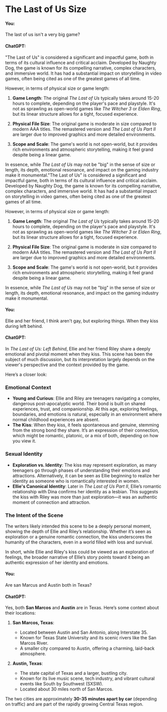 # The Last of Us Size

#### You:
The last of us isn't a very big game? 

#### ChatGPT:
"The Last of Us" is considered a significant and impactful game, both in terms of its cultural influence and critical acclaim. Developed by Naughty Dog, the game is known for its compelling narrative, complex characters, and immersive world. It has had a substantial impact on storytelling in video games, often being cited as one of the greatest games of all time.

However, in terms of physical size or game length:

1. **Game Length**: The original *The Last of Us* typically takes around 15-20 hours to complete, depending on the player's pace and playstyle. It's not as sprawling as open-world games like *The Witcher 3* or *Elden Ring*, but its linear structure allows for a tight, focused experience.

2. **Physical File Size**: The original game is moderate in size compared to modern AAA titles. The remastered version and *The Last of Us Part II* are larger due to improved graphics and more detailed environments.

3. **Scope and Scale**: The game's world is not open-world, but it provides rich environments and atmospheric storytelling, making it feel grand despite being a linear game.

In essence, while *The Last of Us* may not be "big" in the sense of size or length, its depth, emotional resonance, and impact on the gaming industry make it monumental."The Last of Us" is considered a significant and impactful game, both in terms of its cultural influence and critical acclaim. Developed by Naughty Dog, the game is known for its compelling narrative, complex characters, and immersive world. It has had a substantial impact on storytelling in video games, often being cited as one of the greatest games of all time.

However, in terms of physical size or game length:

1. **Game Length**: The original *The Last of Us* typically takes around 15-20 hours to complete, depending on the player's pace and playstyle. It's not as sprawling as open-world games like *The Witcher 3* or *Elden Ring*, but its linear structure allows for a tight, focused experience.

2. **Physical File Size**: The original game is moderate in size compared to modern AAA titles. The remastered version and *The Last of Us Part II* are larger due to improved graphics and more detailed environments.

3. **Scope and Scale**: The game's world is not open-world, but it provides rich environments and atmospheric storytelling, making it feel grand despite being a linear game.

In essence, while *The Last of Us* may not be "big" in the sense of size or length, its depth, emotional resonance, and impact on the gaming industry make it monumental.


#### You:
Ellie and her friend, I think aren't gay, but exploring things. When they kiss during left behind. 

#### ChatGPT:
In *The Last of Us: Left Behind*, Ellie and her friend Riley share a deeply emotional and pivotal moment when they kiss. This scene has been the subject of much discussion, but its interpretation largely depends on the viewer's perspective and the context provided by the game.

Here’s a closer look:

### Emotional Context

- **Young and Curious**: Ellie and Riley are teenagers navigating a complex, dangerous post-apocalyptic world. Their bond is built on shared experiences, trust, and companionship. At this age, exploring feelings, boundaries, and emotions is natural, especially in an environment where normal childhood experiences are absent.
- **The Kiss**: When they kiss, it feels spontaneous and genuine, stemming from the strong bond they share. It’s an expression of their connection, which might be romantic, platonic, or a mix of both, depending on how you view it.

### Sexual Identity

- **Exploration vs. Identity**: The kiss may represent exploration, as many teenagers go through phases of understanding their emotions and attractions. Alternatively, it can be seen as Ellie beginning to realize her identity as someone who is romantically interested in women.
- **Ellie's Canonical Identity**: Later in *The Last of Us Part II*, Ellie’s romantic relationship with Dina confirms her identity as a lesbian. This suggests the kiss with Riley was more than just exploration—it was an authentic moment of connection and attraction.

### The Intent of the Scene

The writers likely intended this scene to be a deeply personal moment, showing the depth of Ellie and Riley’s relationship. Whether it’s seen as exploration or a genuine romantic connection, the kiss underscores the humanity of the characters, even in a world filled with loss and survival.

In short, while Ellie and Riley's kiss could be viewed as an exploration of feelings, the broader narrative of Ellie’s story points toward it being an authentic expression of her identity and emotions.


#### You:
Are san Marcus and Austin both in Texas? 

#### ChatGPT:
Yes, both **San Marcos** and **Austin** are in Texas. Here’s some context about their locations:

1. **San Marcos, Texas**:
   - Located between Austin and San Antonio, along Interstate 35.
   - Known for Texas State University and its scenic rivers like the San Marcos River.
   - A smaller city compared to Austin, offering a charming, laid-back atmosphere.

2. **Austin, Texas**:
   - The state capital of Texas and a larger, bustling city.
   - Known for its live music scene, tech industry, and vibrant cultural events like South by Southwest (SXSW).
   - Located about 30 miles north of San Marcos.

The two cities are approximately **30-35 minutes apart by car** (depending on traffic) and are part of the rapidly growing Central Texas region.
